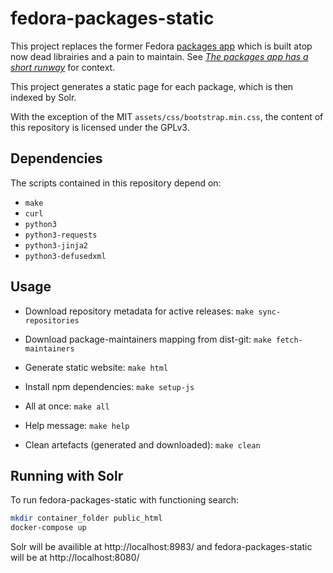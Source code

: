 # fedora-packages-static

This project replaces the former Fedora [packages
app](https://apps.fedoraproject.org/packages/) which is built atop now dead
librairies and a pain to maintain. See *[The packages app has a short
runway](https://lists.fedoraproject.org/archives/list/infrastructure@lists.fedoraproject.org/thread/WWQG4RE5PSR5I2GND5SVWGMZRJNVRRPS/)*
for context.

This project generates a static page for each package, which is then indexed by Solr.

With the exception of the MIT `assets/css/bootstrap.min.css`, the content of
this repository is licensed under the GPLv3.

## Dependencies

The scripts contained in this repository depend on:

* `make`
* `curl`
* `python3`
* `python3-requests`
* `python3-jinja2`
* `python3-defusedxml`

## Usage

* Download repository metadata for active releases: `make sync-repositories`
* Download package-maintainers mapping from dist-git: `make fetch-maintainers`
* Generate static website: `make html`
* Install npm dependencies: `make setup-js`

* All at once: `make all`
* Help message: `make help`
* Clean artefacts (generated and downloaded): `make clean`

## Running with Solr

To run fedora-packages-static with functioning search:

```bash
mkdir container_folder public_html
docker-compose up
```

Solr will be availible at http://localhost:8983/ and fedora-packages-static will be at http://localhost:8080/
